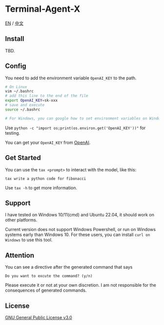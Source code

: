 # Terminal-Agent-X

[EN](README.md) / [中文](README_cn.md)

## Install

TBD.

## Config

You need to add the environment variable `OpenAI_KEY` to the path.

```bash
# On Linux
vim ~/.bashrc
# add this line to the end of the file
export OpenAI_KEY=sk-xxx
# save and execute
source ~/.bashrc

# For Windows, you can google how to set environment variables on Windows.
```

Use `python -c "import os;print(os.environ.get('OpenAI_KEY'))"` for testing.

You can get your `OpenAI_KEY` from [OpenAI](https://platform.openai.com/account/api-keys).


## Get Started

You can use the `tax <prompt>` to interact with the model, like this:

```
tax write a python code for fibonacci
```

Use `tax -h` to get more information.

## Support

I have tested on Windows 10/11(cmd) and Ubuntu 22.04, it should work on other platforms.

Current version does not support Windows Powershell, or run on Windows systems early than Windows 10. For these users, you can install `curl on Windows` to use this tool.

## Attention

You can see a directive after the generated command that says
```
Do you want to excute the command? (y/n)
```
Please execute it or not at your own discretion. I am not responsible for the consequences of generated commands.

## License

[GNU General Public License v3.0](LICENSE)